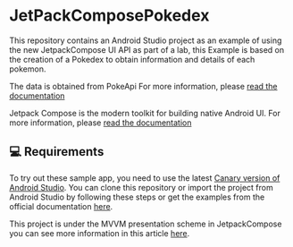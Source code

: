 # JetPackComposePokedex
This repository contains an Android Studio project as an example of using the new JetpackCompose UI API as part of a lab,
this Example is based on the creation of a Pokedex to obtain information and details of each pokemon.

The data is obtained from PokeApi
For more information, please [read the documentation](https://pokeapi.co/)

Jetpack Compose is the modern toolkit for building native Android UI.
For more information, please [read the documentation](https://developer.android.com/jetpack/compose)

💻 Requirements
------------
To try out these sample app, you need to use the latest [Canary version of Android Studio](https://developer.android.com/studio/preview).
You can clone this repository or import the project from Android Studio by following these steps or get the examples from the official documentation 
[here](https://developer.android.com/jetpack/compose/setup#sample).


This project is under the MVVM presentation scheme in JetpackCompose you can see more information in this article 
[here](https://medium.com/droid-latam/implementando-una-app-android-usando-jetpack-mvvm-ui-state-y-otras-cosillas-interesantes-67a25021079a).
